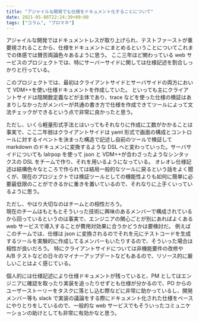 ```yaml
---
title: "アジャイルな開発でも仕様をドキュメント化することについて"
date: 2021-05-06T22:24:39+09:00
tags: ["コラム", "プロマネ"]
---
```


アジャイルな開発ではドキュメントレスが取り上げられ、テストファーストが重要視されることから、仕様をドキュメントにまとめるということについてこれまでの体感では賛否両論色々あるように思う。
ここ三年ほど関わっている web サービスのプロジェクトでは、特にサーバーサイドに関しては仕様記述を割合しっかりと行っている。

<!--more-->

このプロジェクトでは、最初はクライアントサイドとサーバサイドの両方において VDM++を使い仕様ドキュメントを作成していた。
といっても主にクライアントサイドは陰関数定義などが主体であり、trace などを使った仕様の検証はあまりしなかったがメンバーが共通の書き方で仕様を作成できてツールによって文法チェックができるという点で非常に良かったと思う。

ただし、いくら軽量形式手法とはいってもそれなりに作成に工数がかかることは事実で、ここ二年弱はクライアントサイドは yaml 形式で画面の構成とコントロールに対するイベントを決まった構造で記述し自前のツールで検証して markdown のドキュメンに変換するような DSL へと変わっていった。サーバサイドについても lalrpop を使って json と VDM++が合わさったようなシンタックスの DSL をチームで作り、それを用いるようになっている。
オレオレ仕様記述は結構色々なところで作られては結局一般的なツールに戻るという話をよく聞くが、現在のプロジェクトでは検証ツールとしての機能性よりも如何に簡単に必要最低限のことができるかに重きを置いているので、それなりに上手くいっているように思う。

ただし、やはり大切なのはチームとの相性だろう。  
現在のチームはもともとそういった技術に興味のあるメンバーで構成されているから回っているというのは事実で、エンジニアの関心ごとが別にあればよくある web サービスで導入することが費用対効果に合うかどうかは要検討だ。
例えばこのチームでは、仕様は json に変換されるのでそれを元にテストコードを生成するツールを実験的に作成してるメンバーもいたりするので、そういった場合は相性が良いだろう。
特にクライアントサイドについては非機能要件の改修や A/B テストなどの日々のマイナーアップデートなどもあるので、リソース的に厳しいことはよく感じている。

個人的には仕様記述により仕様ドキュメントが残っていると、PM としてはエンジニアに確認を取ったり実装を追ったりせずとも仕様が分かるので、PO からのユーザーストーリーをタスクに落とし込む際などに非常に助かっているし、開発メンバー等も slack で実装の議論をする際にドキュメント化された仕様をベースにやりとりをしているので、一般的な web サービスでもそういったコミュニケーションの助けとしても非常に有効かなと思う。

